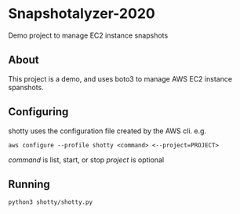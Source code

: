 # Snapshotalyzer-2020
Demo project to manage EC2 instance snapshots

## About

This project is a demo, and uses boto3 to manage AWS EC2 instance spanshots.

## Configuring

shotty uses the configuration file created by the AWS cli. e.g.

`aws configure --profile shotty <command> <--project=PROJECT>`

*command* is list, start, or stop
*project* is optional

## Running

`python3 shotty/shotty.py`
